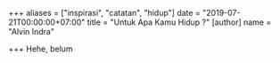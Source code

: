+++
aliases = ["inspirasi", "catatan", "hidup"]
date = "2019-07-21T00:00:00+07:00"
title = "Untuk Apa Kamu Hidup ?"
[author]
name = "Alvin Indra"

+++
Hehe, belum